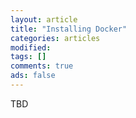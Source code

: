 ```yaml
---
layout: article
title: "Installing Docker"
categories: articles
modified: 
tags: []
comments: true
ads: false
---
```


TBD
